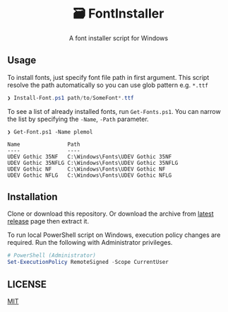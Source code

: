 <div align="center">

# 🗃️ FontInstaller

</div>

<div align="center">

A font installer script for Windows

</div>

## Usage

To install fonts, just specify font file path in first argument.
This script resolve the path automatically so you can use glob pattern e.g. `*.ttf`

```powershell
❯ Install-Font.ps1 path/to/SomeFont*.ttf
```

To see a list of already installed fonts, run `Get-Fonts.ps1`.
You can narrow the list by specifying the `-Name`, `-Path` parameter.

```
❯ Get-Font.ps1 -Name plemol

Name               Path
----               ----
UDEV Gothic 35NF   C:\Windows\Fonts\UDEV Gothic 35NF
UDEV Gothic 35NFLG C:\Windows\Fonts\UDEV Gothic 35NFLG
UDEV Gothic NF     C:\Windows\Fonts\UDEV Gothic NF
UDEV Gothic NFLG   C:\Windows\Fonts\UDEV Gothic NFLG
```

## Installation

Clone or download this repository. Or download the archive from [latest release](https://github.com/sheepla/FontInstaller/releases/latest) page then extract it.

To run local PowerShell script on Windows, execution policy changes are required.
Run the following with Administrator privileges.

```powershell
# PowerShell (Administrator)
Set-ExecutionPolicy RemoteSigned -Scope CurrentUser
```

## LICENSE

[MIT](./LICENSE)
